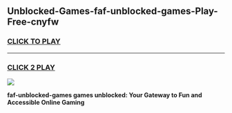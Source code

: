 
## Unblocked-Games-faf-unblocked-games-Play-Free-cnyfw
<h3>
<a href="https://premium76.site?title=faf-unblocked-games&ref=09A">CLICK TO PLAY</a></h3>
<hr>

<h3>
<a href="https://premium76.site?title=faf-unblocked-games&ref=09A">CLICK 2 PLAY</a>
  
</h3>

<a href="https://premium76.site?title=faf-unblocked-games&ref=09A"><img src="https://clearcache.store/games.png"></a>


**faf-unblocked-games games unblocked: Your Gateway to Fun and Accessible Online Gaming**
